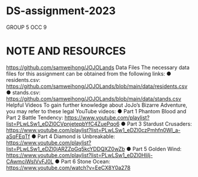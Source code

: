 # DS-assignment-2023
GROUP 5 OCC 9

# **NOTE AND RESOURCES**
https://github.com/samweihong/JOJOLands
Data Files
The necessary data files for this assignment can be obtained from the following links:
● residents.csv: https://github.com/samweihong/JOJOLands/blob/main/data/residents.csv
● stands.csv: https://github.com/samweihong/JOJOLands/blob/main/data/stands.csv
Helpful Videos
To gain further knowledge about JoJo’s Bizarre Adventure, you may refer to these legal
YouTube videos:
● Part 1 Phantom Blood and Part 2 Battle Tendency:
https://www.youtube.com/playlist?list=PLwLSw1_eDZl0CVpnjetepbYfC4ZuePqo6
● Part 3 Stardust Crusaders:
https://www.youtube.com/playlist?list=PLwLSw1_eDZl0czPmhfn0WI_a-aSqFEqTf
● Part 4 Diamond is Unbreakable:
https://www.youtube.com/playlist?list=PLwLSw1_eDZl0jARZZpGq5kcYDDQXZ0wZb
● Part 5 Golden Wind:
https://www.youtube.com/playlist?list=PLwLSw1_eDZl0Hlilj-CAwmciWsIVvFJ0L
● Part 6 Stone Ocean: https://www.youtube.com/watch?v=EeCX8Y0a278
